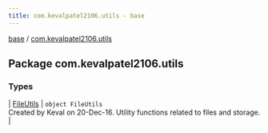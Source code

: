 ```yaml
---
title: com.kevalpatel2106.utils - base
---
```


[base](../index.html) / [com.kevalpatel2106.utils](./index.html)

## Package com.kevalpatel2106.utils

### Types

| [FileUtils](-file-utils/index.html) | `object FileUtils`<br>Created by Keval on 20-Dec-16. Utility functions related to files and storage. |

